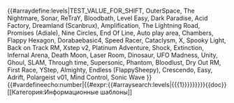 {{#arraydefine:levels|TEST_VALUE_FOR_SHIFT,
OuterSpace,
The Nightmare,
Sonar,
ReTraY,
Bloodbath,
Level Easy,
Dark Paradise,
Acid Factory,
Dreamland (Scanbrux),
Amplification,
The Lightning Road,
Promises (Adiale),
Nine Circles,
End Of Line,
Auto play area,
Chambers,
Flappy Hexagon,
Dorabaebasic4,
Speed Racer,
Cataclysm,
X,
Spooky Light,
Back on Track RM,
Xstep v2,
Platinum Adventure,
Shock,
Extinction,
Infernal Arena,
Death Moon,
Laser Room,
Dinosaur,
UFO Madness,
Unity,
Ghoul,
SLAM,
Through time,
Supersonic,
Phantom,
Bloodlust,
Dry Out RM,
First Race,
YStep,
Almighty,
Endless (FlappySheepy),
Crescendo,
Easy,
Adrift,
Polargeist v01,
Mind Control,
Sonic Wave
}}{{#vardefineecho:number|{{#expr:{{#arraysearch:levels|{{{1}}}}}}}}}<noinclude>{{doc}}[[Категория:Информационные шаблоны]]</noinclude>